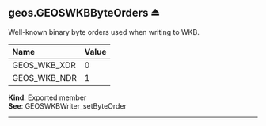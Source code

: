 <a name="exp_module_geos--geos.GEOSWKBByteOrders"></a>

## geos.GEOSWKBByteOrders ⏏
Well-known binary byte orders used when
writing to WKB.

| Name             | Value     |
| :--------------- | :----------  |
| GEOS_WKB_XDR   | 0         |
| GEOS_WKB_NDR   | 1         |

**Kind**: Exported member  
**See**: GEOSWKBWriter_setByteOrder  

---
